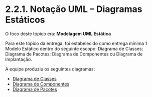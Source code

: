 # 2.2.1. Notação UML – Diagramas Estáticos

O foco deste tópico era: **Modelagem UML Estática**

Para este tópico da entrega, foi estabelecido como entrega mínima 1 Modelo Estático dentro do seguinte escopo: Diagrama de Classes; Diagrama de Pacotes; Diagrama de Componentes ou Diagrama de Implantação.

A equipe produziu os seguintes diagramas:

- [Diagrama de Classes](Modelagem/diagramaClasses.md)
- [Diagrama de Componentes](Modelagem/diagramaComponentes.md)
- [Diagrama de Pacotes](Modelagem/estaticos/diagrama_de_pacotes.md)

